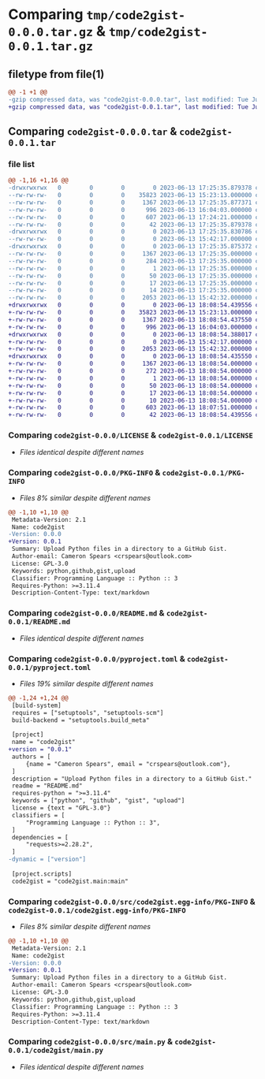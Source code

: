 # Comparing `tmp/code2gist-0.0.0.tar.gz` & `tmp/code2gist-0.0.1.tar.gz`

## filetype from file(1)

```diff
@@ -1 +1 @@
-gzip compressed data, was "code2gist-0.0.0.tar", last modified: Tue Jun 13 17:25:35 2023, max compression
+gzip compressed data, was "code2gist-0.0.1.tar", last modified: Tue Jun 13 18:08:54 2023, max compression
```

## Comparing `code2gist-0.0.0.tar` & `code2gist-0.0.1.tar`

### file list

```diff
@@ -1,16 +1,16 @@
-drwxrwxrwx   0        0        0        0 2023-06-13 17:25:35.879378 code2gist-0.0.0/
--rw-rw-rw-   0        0        0    35823 2023-06-13 15:23:13.000000 code2gist-0.0.0/LICENSE
--rw-rw-rw-   0        0        0     1367 2023-06-13 17:25:35.877371 code2gist-0.0.0/PKG-INFO
--rw-rw-rw-   0        0        0      996 2023-06-13 16:04:03.000000 code2gist-0.0.0/README.md
--rw-rw-rw-   0        0        0      607 2023-06-13 17:24:21.000000 code2gist-0.0.0/pyproject.toml
--rw-rw-rw-   0        0        0       42 2023-06-13 17:25:35.879378 code2gist-0.0.0/setup.cfg
-drwxrwxrwx   0        0        0        0 2023-06-13 17:25:35.830786 code2gist-0.0.0/src/
--rw-rw-rw-   0        0        0        0 2023-06-13 15:42:17.000000 code2gist-0.0.0/src/__init__.py
-drwxrwxrwx   0        0        0        0 2023-06-13 17:25:35.875372 code2gist-0.0.0/src/code2gist.egg-info/
--rw-rw-rw-   0        0        0     1367 2023-06-13 17:25:35.000000 code2gist-0.0.0/src/code2gist.egg-info/PKG-INFO
--rw-rw-rw-   0        0        0      284 2023-06-13 17:25:35.000000 code2gist-0.0.0/src/code2gist.egg-info/SOURCES.txt
--rw-rw-rw-   0        0        0        1 2023-06-13 17:25:35.000000 code2gist-0.0.0/src/code2gist.egg-info/dependency_links.txt
--rw-rw-rw-   0        0        0       50 2023-06-13 17:25:35.000000 code2gist-0.0.0/src/code2gist.egg-info/entry_points.txt
--rw-rw-rw-   0        0        0       17 2023-06-13 17:25:35.000000 code2gist-0.0.0/src/code2gist.egg-info/requires.txt
--rw-rw-rw-   0        0        0       14 2023-06-13 17:25:35.000000 code2gist-0.0.0/src/code2gist.egg-info/top_level.txt
--rw-rw-rw-   0        0        0     2053 2023-06-13 15:42:32.000000 code2gist-0.0.0/src/main.py
+drwxrwxrwx   0        0        0        0 2023-06-13 18:08:54.439556 code2gist-0.0.1/
+-rw-rw-rw-   0        0        0    35823 2023-06-13 15:23:13.000000 code2gist-0.0.1/LICENSE
+-rw-rw-rw-   0        0        0     1367 2023-06-13 18:08:54.437550 code2gist-0.0.1/PKG-INFO
+-rw-rw-rw-   0        0        0      996 2023-06-13 16:04:03.000000 code2gist-0.0.1/README.md
+drwxrwxrwx   0        0        0        0 2023-06-13 18:08:54.388017 code2gist-0.0.1/code2gist/
+-rw-rw-rw-   0        0        0        0 2023-06-13 15:42:17.000000 code2gist-0.0.1/code2gist/__init__.py
+-rw-rw-rw-   0        0        0     2053 2023-06-13 15:42:32.000000 code2gist-0.0.1/code2gist/main.py
+drwxrwxrwx   0        0        0        0 2023-06-13 18:08:54.435550 code2gist-0.0.1/code2gist.egg-info/
+-rw-rw-rw-   0        0        0     1367 2023-06-13 18:08:54.000000 code2gist-0.0.1/code2gist.egg-info/PKG-INFO
+-rw-rw-rw-   0        0        0      272 2023-06-13 18:08:54.000000 code2gist-0.0.1/code2gist.egg-info/SOURCES.txt
+-rw-rw-rw-   0        0        0        1 2023-06-13 18:08:54.000000 code2gist-0.0.1/code2gist.egg-info/dependency_links.txt
+-rw-rw-rw-   0        0        0       50 2023-06-13 18:08:54.000000 code2gist-0.0.1/code2gist.egg-info/entry_points.txt
+-rw-rw-rw-   0        0        0       17 2023-06-13 18:08:54.000000 code2gist-0.0.1/code2gist.egg-info/requires.txt
+-rw-rw-rw-   0        0        0       10 2023-06-13 18:08:54.000000 code2gist-0.0.1/code2gist.egg-info/top_level.txt
+-rw-rw-rw-   0        0        0      603 2023-06-13 18:07:51.000000 code2gist-0.0.1/pyproject.toml
+-rw-rw-rw-   0        0        0       42 2023-06-13 18:08:54.439556 code2gist-0.0.1/setup.cfg
```

### Comparing `code2gist-0.0.0/LICENSE` & `code2gist-0.0.1/LICENSE`

 * *Files identical despite different names*

### Comparing `code2gist-0.0.0/PKG-INFO` & `code2gist-0.0.1/PKG-INFO`

 * *Files 8% similar despite different names*

```diff
@@ -1,10 +1,10 @@
 Metadata-Version: 2.1
 Name: code2gist
-Version: 0.0.0
+Version: 0.0.1
 Summary: Upload Python files in a directory to a GitHub Gist.
 Author-email: Cameron Spears <crspears@outlook.com>
 License: GPL-3.0
 Keywords: python,github,gist,upload
 Classifier: Programming Language :: Python :: 3
 Requires-Python: >=3.11.4
 Description-Content-Type: text/markdown
```

### Comparing `code2gist-0.0.0/README.md` & `code2gist-0.0.1/README.md`

 * *Files identical despite different names*

### Comparing `code2gist-0.0.0/pyproject.toml` & `code2gist-0.0.1/pyproject.toml`

 * *Files 19% similar despite different names*

```diff
@@ -1,24 +1,24 @@
 [build-system]
 requires = ["setuptools", "setuptools-scm"]
 build-backend = "setuptools.build_meta"
 
 [project]
 name = "code2gist"
+version = "0.0.1"
 authors = [
     {name = "Cameron Spears", email = "crspears@outlook.com"},
 ]
 description = "Upload Python files in a directory to a GitHub Gist."
 readme = "README.md"
 requires-python = ">=3.11.4"
 keywords = ["python", "github", "gist", "upload"]
 license = {text = "GPL-3.0"}
 classifiers = [
     "Programming Language :: Python :: 3",
 ]
 dependencies = [
     "requests>=2.28.2",
 ]
-dynamic = ["version"]
 
 [project.scripts]
 code2gist = "code2gist.main:main"
```

### Comparing `code2gist-0.0.0/src/code2gist.egg-info/PKG-INFO` & `code2gist-0.0.1/code2gist.egg-info/PKG-INFO`

 * *Files 8% similar despite different names*

```diff
@@ -1,10 +1,10 @@
 Metadata-Version: 2.1
 Name: code2gist
-Version: 0.0.0
+Version: 0.0.1
 Summary: Upload Python files in a directory to a GitHub Gist.
 Author-email: Cameron Spears <crspears@outlook.com>
 License: GPL-3.0
 Keywords: python,github,gist,upload
 Classifier: Programming Language :: Python :: 3
 Requires-Python: >=3.11.4
 Description-Content-Type: text/markdown
```

### Comparing `code2gist-0.0.0/src/main.py` & `code2gist-0.0.1/code2gist/main.py`

 * *Files identical despite different names*

